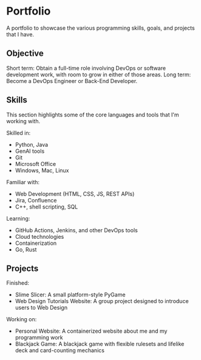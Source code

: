 # Portfolio
A portfolio to showcase the various programming skills, goals, and projects that I have. 

## Objective
Short term: Obtain a full-time role involving DevOps or software development work, with room to grow in either of those areas.
Long term: Become a DevOps Engineer or Back-End Developer.

## Skills
This section highlights some of the core languages and tools that I'm working with.

Skilled in:
- Python, Java
- GenAI tools
- Git
- Microsoft Office
- Windows, Mac, Linux

Familiar with:
- Web Development (HTML, CSS, JS, REST APIs)
- Jira, Confluence
- C++, shell scripting, SQL

Learning:
- GitHub Actions, Jenkins, and other DevOps tools
- Cloud technologies
- Containerization
- Go, Rust

## Projects
Finished:
- Slime Slicer: A small platform-style PyGame
- Web Design Tutorials Website: A group project designed to introduce users to Web Design

Working on:
- Personal Website: A containerized website about me and my programming work
- Blackjack Game: A blackjack game with flexible rulesets and lifelike deck and card-counting mechanics
